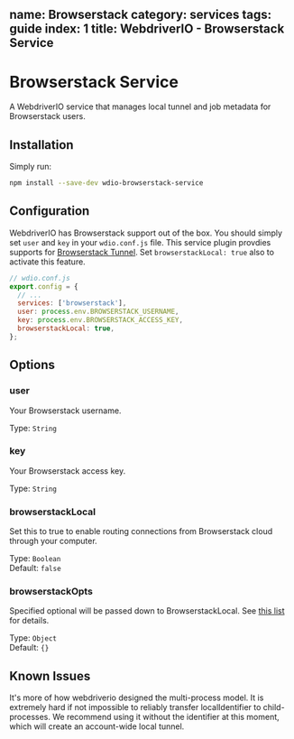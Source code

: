 name: Browserstack
category: services
tags: guide
index: 1
title: WebdriverIO - Browserstack Service
---

Browserstack Service
====================

A WebdriverIO service that manages local tunnel and job metadata for Browserstack users.

## Installation

Simply run:

```bash
npm install --save-dev wdio-browserstack-service
```

## Configuration

WebdriverIO has Browserstack support out of the box. You should simply set `user` and `key` in your `wdio.conf.js` file. This service plugin provdies supports for [Browserstack Tunnel](https://wiki.saucelabs.com/display/DOCS/Using+Sauce+Connect+for+Testing+Behind+the+Firewall+or+on+Localhost). Set `browserstackLocal: true` also to activate this feature.

```js
// wdio.conf.js
export.config = {
  // ...
  services: ['browserstack'],
  user: process.env.BROWSERSTACK_USERNAME,
  key: process.env.BROWSERSTACK_ACCESS_KEY,
  browserstackLocal: true,
};
```

## Options

### user
Your Browserstack username.

Type: `String`

### key
Your Browserstack access key.

Type: `String`

### browserstackLocal
Set this to true to enable routing connections from Browserstack cloud through your computer.

Type: `Boolean`<br>
Default: `false`

### browserstackOpts
Specified optional will be passed down to BrowserstackLocal. See [this list](https://www.browserstack.com/local-testing#modifiers) for details.

Type: `Object`<br>
Default: `{}`

## Known Issues

It's more of how webdriverio designed the multi-process model. It is extremely hard if not impossible to reliably transfer localIdentifier to child-processes. We recommend using it without the identifier at this moment, which will create an account-wide local tunnel.
